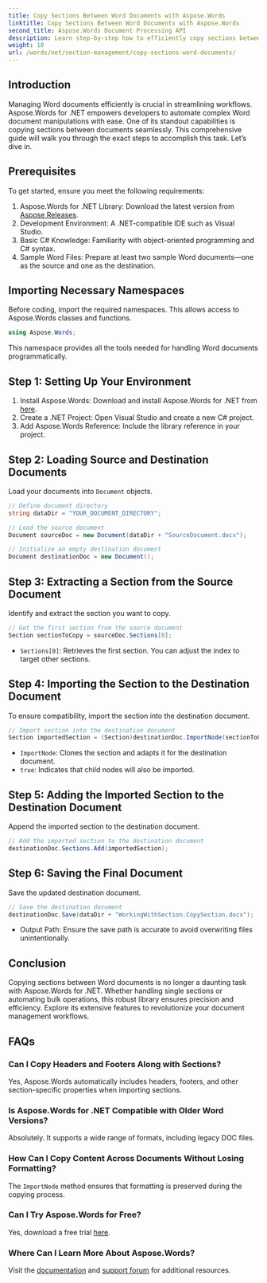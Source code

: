 ```yaml
---
title: Copy Sections Between Word Documents with Aspose.Words
linktitle: Copy Sections Between Word Documents with Aspose.Words
second_title: Aspose.Words Document Processing API
description: Learn step-by-step how to efficiently copy sections between Word documents using Aspose.Words for .NET. This detailed guide covers prerequisites, code examples, advanced tips, and FAQs.
weight: 10
url: /words/net/section-management/copy-sections-word-documents/
---
```

## Introduction

Managing Word documents efficiently is crucial in streamlining workflows. Aspose.Words for .NET empowers developers to automate complex Word document manipulations with ease. One of its standout capabilities is copying sections between documents seamlessly. This comprehensive guide will walk you through the exact steps to accomplish this task. Let’s dive in.

## Prerequisites

To get started, ensure you meet the following requirements:

1. Aspose.Words for .NET Library: Download the latest version from [Aspose Releases](https://releases.aspose.com/words/net/).
2. Development Environment: A .NET-compatible IDE such as Visual Studio.
3. Basic C# Knowledge: Familiarity with object-oriented programming and C# syntax.
4. Sample Word Files: Prepare at least two sample Word documents—one as the source and one as the destination.

## Importing Necessary Namespaces

Before coding, import the required namespaces. This allows access to Aspose.Words classes and functions.

```csharp
using Aspose.Words;
```

This namespace provides all the tools needed for handling Word documents programmatically.

## Step 1: Setting Up Your Environment

1. Install Aspose.Words: Download and install Aspose.Words for .NET from [here](https://releases.aspose.com/words/net/).
2. Create a .NET Project: Open Visual Studio and create a new C# project.
3. Add Aspose.Words Reference: Include the library reference in your project.

## Step 2: Loading Source and Destination Documents

Load your documents into `Document` objects.

```csharp
// Define document directory
string dataDir = "YOUR_DOCUMENT_DIRECTORY";

// Load the source document
Document sourceDoc = new Document(dataDir + "SourceDocument.docx");

// Initialize an empty destination document
Document destinationDoc = new Document();
```

## Step 3: Extracting a Section from the Source Document

Identify and extract the section you want to copy.

```csharp
// Get the first section from the source document
Section sectionToCopy = sourceDoc.Sections[0];
```

- `Sections[0]`: Retrieves the first section. You can adjust the index to target other sections.

## Step 4: Importing the Section to the Destination Document

To ensure compatibility, import the section into the destination document.

```csharp
// Import section into the destination document
Section importedSection = (Section)destinationDoc.ImportNode(sectionToCopy, true);
```

- `ImportNode`: Clones the section and adapts it for the destination document.
- `true`: Indicates that child nodes will also be imported.

## Step 5: Adding the Imported Section to the Destination Document

Append the imported section to the destination document.

```csharp
// Add the imported section to the destination document
destinationDoc.Sections.Add(importedSection);
```

## Step 6: Saving the Final Document

Save the updated destination document.

```csharp
// Save the destination document
destinationDoc.Save(dataDir + "WorkingWithSection.CopySection.docx");
```

- Output Path: Ensure the save path is accurate to avoid overwriting files unintentionally.

## Conclusion

Copying sections between Word documents is no longer a daunting task with Aspose.Words for .NET. Whether handling single sections or automating bulk operations, this robust library ensures precision and efficiency. Explore its extensive features to revolutionize your document management workflows.

## FAQs

### Can I Copy Headers and Footers Along with Sections?
Yes, Aspose.Words automatically includes headers, footers, and other section-specific properties when importing sections.

### Is Aspose.Words for .NET Compatible with Older Word Versions?
Absolutely. It supports a wide range of formats, including legacy DOC files.

### How Can I Copy Content Across Documents Without Losing Formatting?
The `ImportNode` method ensures that formatting is preserved during the copying process.

### Can I Try Aspose.Words for Free?
Yes, download a free trial [here](https://releases.aspose.com/).

### Where Can I Learn More About Aspose.Words?
Visit the [documentation](https://reference.aspose.com/words/net/) and [support forum](https://forum.aspose.com/c/words/8) for additional resources.
